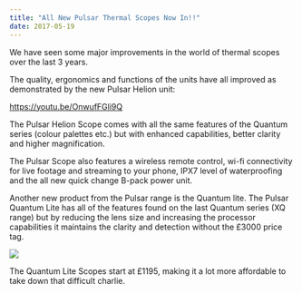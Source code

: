 ```yaml
---
title: "All New Pulsar Thermal Scopes Now In!!"
date: 2017-05-19
---
```


We have seen some major improvements in the world of thermal scopes over the last 3 years.

The quality, ergonomics and functions of the units have all improved as demonstrated by the new Pulsar Helion unit:

https://youtu.be/OnwufFGli9Q

The Pulsar Helion Scope comes with all the same features of the Quantum series (colour palettes etc.) but with enhanced capabilities, better clarity and higher magnification.

The Pulsar Scope also features a wireless remote control, wi-fi connectivity for live footage and streaming to your phone, IPX7 level of waterproofing and the all new quick change B-pack power unit.

Another new product from the Pulsar range is the Quantum lite. The Pulsar Quantum Lite has all of the features found on the last Quantum series (XQ range) but by reducing the lens size and increasing the processor capabilities it maintains the clarity and detection without the £3000 price tag.

![](https://res.cloudinary.com/shooting-supplies/image/upload/v1573564299/pulsar-xq23v-thermal-monoculars_vntxoy_oxv1c0-1_ecs6pn.jpg)

The Quantum Lite Scopes start at £1195, making it a lot more affordable to take down that difficult charlie.
